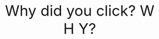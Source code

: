 <html><head></head><body>
<div align="center"><font size="10">Why did you click? W H Y?</font>
</div></body></html>
